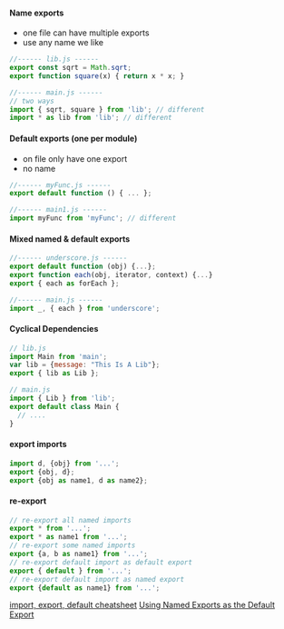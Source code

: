 #### Name exports

- one file can have multiple exports
- use any name we like

```js
//------ lib.js ------
export const sqrt = Math.sqrt;
export function square(x) { return x * x; }

//------ main.js ------
// two ways
import { sqrt, square } from 'lib'; // different
import * as lib from 'lib'; // different
```

#### Default exports (one per module)

- on file only have one export
- no name

```js
//------ myFunc.js ------
export default function () { ... };

//------ main1.js ------
import myFunc from 'myFunc'; // different
```

#### Mixed named & default exports

```js
//------ underscore.js ------
export default function (obj) {...};
export function each(obj, iterator, context) {...}
export { each as forEach };

//------ main.js ------
import _, { each } from 'underscore';
```

#### Cyclical Dependencies

```js
// lib.js
import Main from 'main';
var lib = {message: "This Is A Lib"};
export { lib as Lib };

// main.js
import { Lib } from 'lib';
export default class Main { 
  // ....
}
```

#### export imports

```js
import d, {obj} from '...';
export {obj, d};
export {obj as name1, d as name2};
```

#### re-export

```js
// re-export all named imports
export * from '...';
export * as name1 from '...';
// re-export some named imports
export {a, b as name1} from '...';
// re-export default import as default export
export { default } from '...';
// re-export default import as named export
export {default as name1} from '...';
```



[import, export, default cheatsheet](<https://hackernoon.com/import-export-default-require-commandjs-javascript-nodejs-es6-vs-cheatsheet-different-tutorial-example-5a321738b50f>)
[Using Named Exports as the Default Export](https://medium.com/@timoxley/named-exports-as-the-default-export-api-670b1b554f65)

